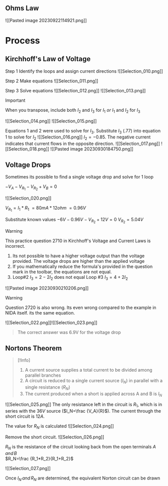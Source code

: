## Ohms Law
![[Pasted image 20230922114921.png]]
# Process

## Kirchhoff's Law of Voltage

Step 1 Identify the loops and assign current directions
![[Selection_010.png]]

Step 2 Make equations
![[Selection_011.png]]

Step 3 Solve equations
![[Selection_012.png]]
![[Selection_013.png]]
>[!Important]
>When you transpose, include both $I_2$ and $I_3$ for $I_1$ *or* $I_1$ and $I_2$ for $I_3$


![[Selection_014.png]]
![[Selection_015.png]]

Equations 1 and 2 were used to solve for $I_3$. Substitute $I_3$ (.77) into equation 1 to solve for $I_2$
![[Selection_016.png]]
$I_2=-0.85$. The negative current indicates that current flows in the opposite direction.
![[Selection_017.png]]
![[Selection_018.png]]
![[Pasted image 20230930184750.png]]


## Voltage Drops

Sometimes its possible to find a single voltage drop and solve for 1 loop

$-V_A-V_{R_1}-V_{R_2}+V_B=0$

![[Selection_020.png]]

$V_{R_1} = I_1*R_1$
$=80mA*12ohm$
$=0.96V$

Substitute known values
$-6V-0.96V-V_{R_2}+12V=0$
$V_{R_2}=5.04V$


>[!Warning]
>This practice question 2710 in Kirchhoff's Voltage and Current Laws is incorrect. 
>1. Its not possible to have a higher voltage output than the voltage provided. The voltage drops are higher than the applied voltage
>2. If you mathematically reduce the formula's provided in the question mark in the toolbar, the equations are not equal.
>	1. Loop#2 $I_3=2-2I_2$ does not equal Loop #3 $I_3=4+2I_2$


![[Pasted image 20230930210206.png]]

>[!Warning]
>Question 2720 is also wrong. Its even wrong compared to the example in NIDA itself. its the same equation.

![[Selection_022.png]]![[Selection_023.png]]
> The correct answer was 6.9V for the voltage drop

## Nortons Theorem

>[!Info]
>1. A current source supplies a total current to be divided among parallel branches
>2. A circuit is reduced to a single current source ($I_N$) in parallel with a single resistance ($R_N$)
>3. The current produced when a short is applied across A and B is $I_N$

![[Selection_025.png]]
The only resistance left in the circuit is $R_1$, which is in series with the $36V$ source ($I_N=\frac {V_A}{R}$). The current through the short circuit is $12A$. 

The value for $R_N$ is calculated
![[Selection_024.png]]

Remove the short circuit.
![[Selection_026.png]]

$R_N$ is the resistance of the circuit looking back from the open terminals $A\,and\,B$  
$R_N=\frac {R_1*R_2}{R_1+R_2}$ 

![[Selection_027.png]]

Once $I_N \,and\, R_N$ are determined, the equivalent Norton circuit can be drawn

